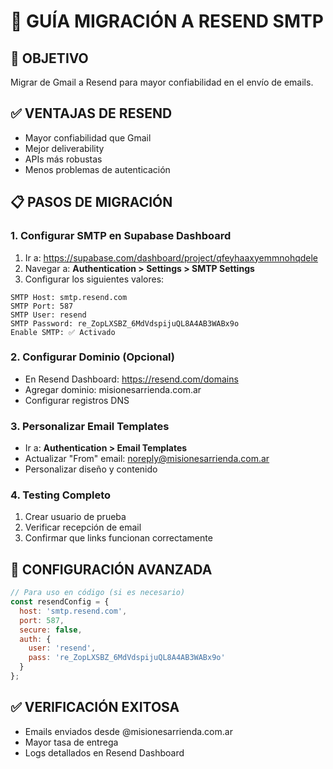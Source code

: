 # 🔄 GUÍA MIGRACIÓN A RESEND SMTP

## 🎯 OBJETIVO
Migrar de Gmail a Resend para mayor confiabilidad en el envío de emails.

## ✅ VENTAJAS DE RESEND
- Mayor confiabilidad que Gmail
- Mejor deliverability
- APIs más robustas
- Menos problemas de autenticación

## 📋 PASOS DE MIGRACIÓN

### 1. Configurar SMTP en Supabase Dashboard
1. Ir a: https://supabase.com/dashboard/project/qfeyhaaxyemmnohqdele
2. Navegar a: **Authentication > Settings > SMTP Settings**
3. Configurar los siguientes valores:

```
SMTP Host: smtp.resend.com
SMTP Port: 587
SMTP User: resend
SMTP Password: re_ZopLXSBZ_6MdVdspijuQL8A4AB3WABx9o
Enable SMTP: ✅ Activado
```

### 2. Configurar Dominio (Opcional)
- En Resend Dashboard: https://resend.com/domains
- Agregar dominio: misionesarrienda.com.ar
- Configurar registros DNS

### 3. Personalizar Email Templates
- Ir a: **Authentication > Email Templates**
- Actualizar "From" email: noreply@misionesarrienda.com.ar
- Personalizar diseño y contenido

### 4. Testing Completo
1. Crear usuario de prueba
2. Verificar recepción de email
3. Confirmar que links funcionan correctamente

## 🔧 CONFIGURACIÓN AVANZADA
```javascript
// Para uso en código (si es necesario)
const resendConfig = {
  host: 'smtp.resend.com',
  port: 587,
  secure: false,
  auth: {
    user: 'resend',
    pass: 're_ZopLXSBZ_6MdVdspijuQL8A4AB3WABx9o'
  }
};
```

## ✅ VERIFICACIÓN EXITOSA
- Emails enviados desde @misionesarrienda.com.ar
- Mayor tasa de entrega
- Logs detallados en Resend Dashboard
